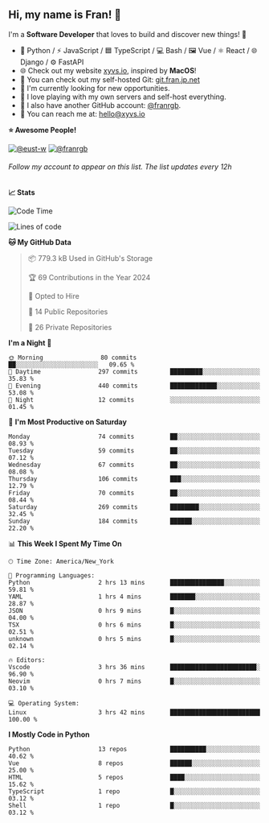 ## Hi, my name is Fran! 👋

I'm a **Software Developer** that loves to build and discover new things! 🚀

- 🐍 Python / ⚡ JavaScript / 🟦 TypeScript / 💻 Bash / 🖼️ Vue / ⚛️ React / 🌐 Django / ⚙️ FastAPI
- 🌐 Check out my website [xyvs.io](https://xyvs.io), inspired by **MacOS**!
- 🔗 You can check out my self-hosted Git: [git.fran.jp.net](https://git.fran.jp.net/)
- 🌱 I'm currently looking for new opportunities.
- 🤖 I love playing with my own servers and self-host everything.
- 🔄 I also have another GitHub account: [@franrgb](https://github.com/franrgb).
- 📧 You can reach me at: [hello@xyvs.io](mailto:hello@xyvs.io)

<!--START_SECTION:waka-->
**⭐ Awesome People!** 

[![@eust-w](https://img.shields.io/badge/@eust--w-black?style=plastic&logo=github&logoColor=fff)](https://github.com/eust-w) [![@franrgb](https://img.shields.io/badge/@franrgb-black?style=plastic&logo=github&logoColor=fff)](https://github.com/franrgb) 

###### Follow my account to appear on this list. *The list updates every 12h*

**📈 Stats** 

![Code Time](http://img.shields.io/badge/Code%20Time-3%20hrs%2042%20mins-blue)

![Lines of code](https://img.shields.io/badge/From%20Hello%20World%20I%27ve%20Written-126.5%20thousand%20lines%20of%20code-blue)

**🐱 My GitHub Data** 

> 📦 779.3 kB Used in GitHub's Storage 
 > 
> 🏆 69 Contributions in the Year 2024
 > 
> 💼 Opted to Hire
 > 
> 📜 14 Public Repositories 
 > 
> 🔑 26 Private Repositories 
 > 
**I'm a Night 🦉** 

```text
🌞 Morning                80 commits          ██░░░░░░░░░░░░░░░░░░░░░░░   09.65 % 
🌆 Daytime                297 commits         █████████░░░░░░░░░░░░░░░░   35.83 % 
🌃 Evening                440 commits         █████████████░░░░░░░░░░░░   53.08 % 
🌙 Night                  12 commits          ░░░░░░░░░░░░░░░░░░░░░░░░░   01.45 % 
```
📅 **I'm Most Productive on Saturday** 

```text
Monday                   74 commits          ██░░░░░░░░░░░░░░░░░░░░░░░   08.93 % 
Tuesday                  59 commits          ██░░░░░░░░░░░░░░░░░░░░░░░   07.12 % 
Wednesday                67 commits          ██░░░░░░░░░░░░░░░░░░░░░░░   08.08 % 
Thursday                 106 commits         ███░░░░░░░░░░░░░░░░░░░░░░   12.79 % 
Friday                   70 commits          ██░░░░░░░░░░░░░░░░░░░░░░░   08.44 % 
Saturday                 269 commits         ████████░░░░░░░░░░░░░░░░░   32.45 % 
Sunday                   184 commits         ██████░░░░░░░░░░░░░░░░░░░   22.20 % 
```


📊 **This Week I Spent My Time On** 

```text
🕑︎ Time Zone: America/New_York

💬 Programming Languages: 
Python                   2 hrs 13 mins       ███████████████░░░░░░░░░░   59.81 % 
YAML                     1 hrs 4 mins        ███████░░░░░░░░░░░░░░░░░░   28.87 % 
JSON                     0 hrs 9 mins        █░░░░░░░░░░░░░░░░░░░░░░░░   04.00 % 
TSX                      0 hrs 6 mins        █░░░░░░░░░░░░░░░░░░░░░░░░   02.51 % 
unknown                  0 hrs 5 mins        █░░░░░░░░░░░░░░░░░░░░░░░░   02.14 % 

🔥 Editors: 
Vscode                   3 hrs 36 mins       ████████████████████████░   96.90 % 
Neovim                   0 hrs 7 mins        █░░░░░░░░░░░░░░░░░░░░░░░░   03.10 % 

💻 Operating System: 
Linux                    3 hrs 42 mins       █████████████████████████   100.00 % 
```

**I Mostly Code in Python** 

```text
Python                   13 repos            ██████████░░░░░░░░░░░░░░░   40.62 % 
Vue                      8 repos             ██████░░░░░░░░░░░░░░░░░░░   25.00 % 
HTML                     5 repos             ████░░░░░░░░░░░░░░░░░░░░░   15.62 % 
TypeScript               1 repo              █░░░░░░░░░░░░░░░░░░░░░░░░   03.12 % 
Shell                    1 repo              █░░░░░░░░░░░░░░░░░░░░░░░░   03.12 % 
```




<!--END_SECTION:waka-->
